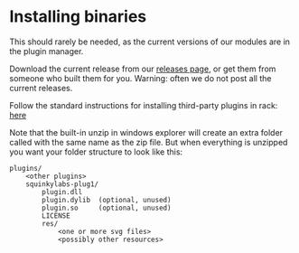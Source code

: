 # Installing binaries

This should rarely be needed, as the current versions of our modules are in the plugin manager.

Download the current release from our [releases page](https://github.com/squinkylabs/SquinkyVCV/releases), or get them from someone who built them for you. Warning: often we do not post all the current releases.

Follow the standard instructions for installing third-party plugins in rack: [here](https://vcvrack.com/manual/Installing.html)

Note that the built-in unzip in windows explorer will create an extra folder called with the same name as the zip file. But when everything is unzipped you want your folder structure to look like this:

```
plugins/
    <other plugins>
    squinkylabs-plug1/
        plugin.dll
        plugin.dylib  (optional, unused)
        plugin.so     (optional, unused)
        LICENSE
        res/   
            <one or more svg files>
            <possibly other resources>
```
